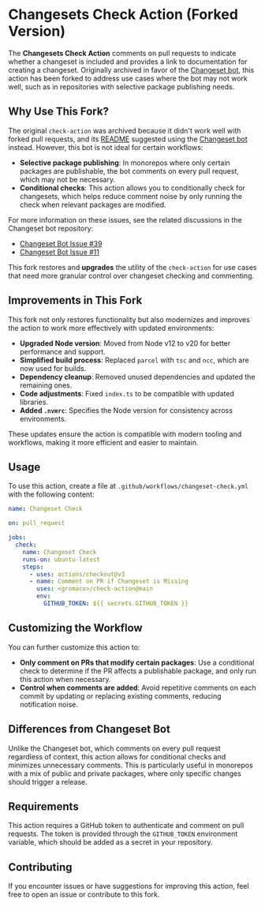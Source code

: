 
# Changesets Check Action (Forked Version)

The **Changesets Check Action** comments on pull requests to indicate whether a changeset is included and provides a link to documentation for creating a changeset. Originally archived in favor of the [Changeset bot](https://github.com/apps/changeset-bot), this action has been forked to address use cases where the bot may not work well, such as in repositories with selective package publishing needs.

## Why Use This Fork?

The original `check-action` was archived because it didn't work well with forked pull requests, and its [README](https://github.com/changesets/check-action?tab=readme-ov-file#please-use-httpsgithubcomappschangeset-bot-instead-of-this-because-this-doesnt-work-on-forked-prs) suggested using the [Changeset bot](https://github.com/apps/changeset-bot) instead. However, this bot is not ideal for certain workflows:
- **Selective package publishing**: In monorepos where only certain packages are publishable, the bot comments on every pull request, which may not be necessary.
- **Conditional checks**: This action allows you to conditionally check for changesets, which helps reduce comment noise by only running the check when relevant packages are modified.

For more information on these issues, see the related discussions in the Changeset bot repository:
- [Changeset Bot Issue #39](https://github.com/changesets/bot/issues/39)
- [Changeset Bot Issue #11](https://github.com/changesets/bot/issues/11)

This fork restores and **upgrades** the utility of the `check-action` for use cases that need more granular control over changeset checking and commenting.

## Improvements in This Fork

This fork not only restores functionality but also modernizes and improves the action to work more effectively with updated environments:

- **Upgraded Node version**: Moved from Node v12 to v20 for better performance and support.
- **Simplified build process**: Replaced `parcel` with `tsc` and `ncc`, which are now used for builds.
- **Dependency cleanup**: Removed unused dependencies and updated the remaining ones.
- **Code adjustments**: Fixed `index.ts` to be compatible with updated libraries.
- **Added `.nvmrc`**: Specifies the Node version for consistency across environments.

These updates ensure the action is compatible with modern tooling and workflows, making it more efficient and easier to maintain.

## Usage

To use this action, create a file at `.github/workflows/changeset-check.yml` with the following content:

```yml
name: Changeset Check

on: pull_request

jobs:
  check:
    name: Changeset Check
    runs-on: ubuntu-latest
    steps:
      - uses: actions/checkout@v3
      - name: Comment on PR if Changeset is Missing
        uses: <gromaco>/check-action@main
        env:
          GITHUB_TOKEN: ${{ secrets.GITHUB_TOKEN }}
```

## Customizing the Workflow

You can further customize this action to:
- **Only comment on PRs that modify certain packages**: Use a conditional check to determine if the PR affects a publishable package, and only run this action when necessary.
- **Control when comments are added**: Avoid repetitive comments on each commit by updating or replacing existing comments, reducing notification noise.

## Differences from Changeset Bot

Unlike the Changeset bot, which comments on every pull request regardless of context, this action allows for conditional checks and minimizes unnecessary comments. This is particularly useful in monorepos with a mix of public and private packages, where only specific changes should trigger a release.

## Requirements

This action requires a GitHub token to authenticate and comment on pull requests. The token is provided through the `GITHUB_TOKEN` environment variable, which should be added as a secret in your repository.

## Contributing

If you encounter issues or have suggestions for improving this action, feel free to open an issue or contribute to this fork.
